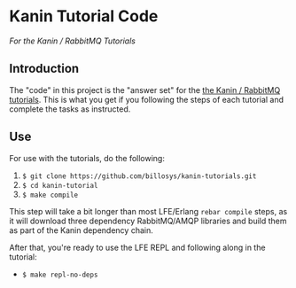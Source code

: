 # Kanin Tutorial Code

*For the Kanin / RabbitMQ Tutorials*


## Introduction

The "code" in this project is the "answer set" for the
[the Kanin / RabbitMQ tutorials](https://github.com/billosys/kanin/blob/master/doc/tutorials.md).
This is what you get if you following the steps of each tutorial and complete the tasks as instructed.


## Use

For use with the tutorials, do the following:

1. ``$ git clone https://github.com/billosys/kanin-tutorials.git``
1. ``$ cd kanin-tutorial``
1. ``$ make compile``

This step will take a bit longer than most LFE/Erlang ``rebar compile`` steps,
as it will download three dependency RabbitMQ/AMQP libraries and build them
as part of the Kanin dependency chain.

After that, you're ready to use the LFE REPL and following along in the
tutorial:

* ``$ make repl-no-deps``

